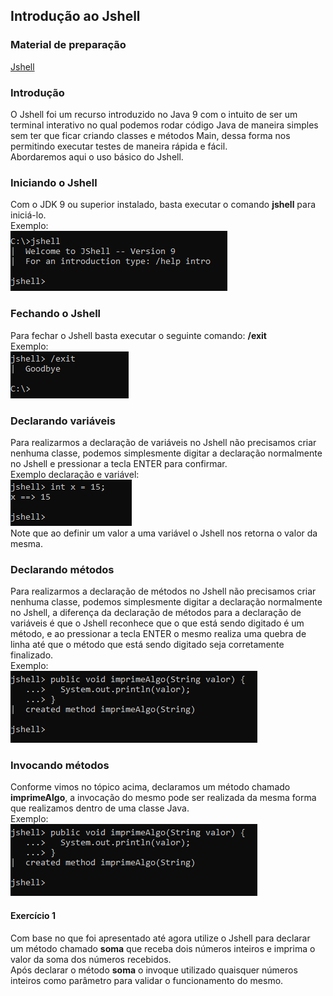 ## Introdução ao Jshell

### Material de preparação
[Jshell](https://imasters.com.br/desenvolvimento/introducao-ao-java-9-jshell)<br/>


### Introdução
O Jshell foi um recurso introduzido no Java 9 com o intuito de ser um terminal interativo no qual podemos rodar código Java de maneira simples 
sem ter que ficar criando classes e métodos Main, dessa forma nos permitindo executar testes de maneira rápida e fácil.<br/>
Abordaremos aqui o uso básico do Jshell.


### Iniciando o Jshell
Com o JDK 9 ou superior instalado, basta executar o comando **jshell** para iniciá-lo.<br/>
Exemplo:<br/>
<img src="https://github.com/corelioBH/design-app-java/blob/master/Novos%20Releases%20Java/src/laboratorio1/parte1/exemplos/exemplo1.PNG"/>

### Fechando o Jshell
Para fechar o Jshell basta executar o seguinte comando: **/exit**<br/>
Exemplo:<br/>
<img src="https://github.com/corelioBH/design-app-java/blob/master/Novos%20Releases%20Java/src/laboratorio1/parte1/exemplos/exemplo2.PNG"/>

### Declarando variáveis
Para realizarmos a declaração de variáveis no Jshell não precisamos criar nenhuma classe, podemos simplesmente digitar a declaração normalmente no Jshell e pressionar a tecla ENTER para confirmar.<br/>
Exemplo declaração e variável:<br/> 
<img src="https://github.com/corelioBH/design-app-java/blob/master/Novos%20Releases%20Java/src/laboratorio1/parte1/exemplos/exemplo3.PNG"/><br/>
Note que ao definir um valor a uma variável o Jshell nos retorna o valor da mesma.

### Declarando métodos
Para realizarmos a declaração de métodos no Jshell não precisamos criar nenhuma classe, podemos simplesmente digitar a declaração normalmente no Jshell, a diferença da declaração de métodos para a 
declaração de variáveis é que o Jshell reconhece que o que está sendo digitado é um método, e ao pressionar a tecla ENTER o mesmo realiza uma quebra de linha até que o método que está 
sendo digitado seja corretamente finalizado.<br/>
Exemplo:<br/>
<img src="https://github.com/corelioBH/design-app-java/blob/master/Novos%20Releases%20Java/src/laboratorio1/parte1/exemplos/exemplo4.PNG"/>

### Invocando métodos
Conforme vimos no tópico acima, declaramos um método chamado **imprimeAlgo**, a invocação do mesmo pode ser realizada da mesma forma que realizamos dentro de uma classe Java.<br/>
Exemplo:<br/>
<img src="./exemplos/exemplo4.PNG"/>

#### Exercício 1
Com base no que foi apresentado até agora utilize o Jshell para declarar um método chamado **soma** que receba dois números inteiros e imprima o valor da soma dos números recebidos.<br/>
Após declarar o método **soma** o invoque utilizado quaisquer números inteiros como parâmetro para validar o funcionamento do mesmo.

